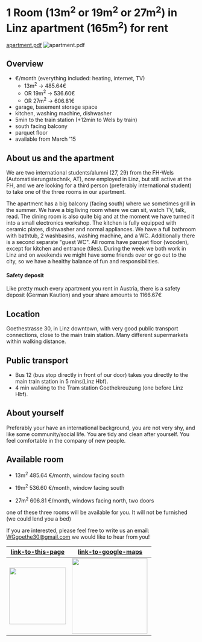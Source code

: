 # 1 Room (13m<sup>2</sup> or 19m<sup>2</sup> or 27m<sup>2</sup>) in Linz apartment (165m<sup>2</sup>) for rent
[apartment.pdf](http://tituman.github.io/tituman/docs/Goetestr30.pdf)
![apartment.pdf](http://tituman.github.io/tituman/docs/Goetestr30.png)

## Overview
- &euro;/month (everything included: heating, internet, TV)
  - 13m<sup>2</sup> &rarr; 485.64&euro;
  - OR 19m<sup>2</sup> &rarr; 536.60&euro;
  - OR 27m<sup>2</sup> &rarr; 606.81&euro;
- garage, basement storage space
- kitchen, washing machine, dishwasher
- 5min to the train station (+12min to Wels by train)
- south facing balcony
- parquet floor
- available from March '15

## About us and the apartment
We are two international students/alumni (27, 29) from the FH-Wels (Automatisierungstechnik, AT), now employed in Linz, but still active at the FH, and we are looking for a third person (preferably international student) to take one of the three rooms in our apartment. 

The apartment has a big balcony (facing south) where we sometimes grill in the summer. We have a big living room where we can sit, watch TV, talk, read. The dining room is also quite big and at the moment we have turned it into a small electronics workshop. The kitchen is fully equipped with ceramic plates, dishwasher and normal appliances. We have a full bathroom with bathtub, 2 washbasins, washing machine, and a WC. Additionally there is a second separate "guest WC". All rooms have parquet floor (wooden), except for kitchen and entrance (tiles). During the week we both work in Linz and on weekends we might have some friends over or go out to the city, so we have a healthy balance of fun and responsibilities.

#### Safety deposit
Like pretty much every apartment you rent in Austria, there is a safety deposit (German Kaution) and your share amounts to 1166.67&euro;

## Location
Goethestrasse 30, in Linz downtown, with very good public transport connections, close to the main train station. Many different supermarkets within walking distance.

## Public transport
- Bus 12 (bus stop directly in front of our door) takes you directly to the main train station in 5 mins(Linz Hbf). 
- 4 min walking to the Tram station Goethekreuzung (one before Linz Hbf).

## About yourself
Preferably your have an international background, you are not very shy, and like some community/social life. You are tidy and clean after yourself. You feel comfortable in the company of new people.

## Available room
- 13m<sup>2</sup> 485.64 &euro;/month, window facing south

- 19m<sup>2</sup> 536.60 &euro;/month, window facing south

- 27m<sup>2</sup> 606.81 &euro;/month, windows facing north, two doors

one of these three rooms will be available for you. It will not be furnished (we could lend you a bed)

If you are interested, please feel free to write us an email: WGgoethe30@gmail.com we would like to hear from you!


[link-to-this-page](http://tituman.github.io/tituman/) | [link-to-google-maps](https://www.google.at/maps/place/Goethestraße+30,+4020+Linz/@48.297191,14.2964186,19z/data=!3m1!4b1!4m2!3m1!1s0x4773979180a408e9:0x913ad712cf1144b9?hl=en)
---|---
<img src="http://tituman.github.io/tituman/docs/qrcode.png" align="center" height="150"> | <img src="http://tituman.github.io/tituman/docs/qrcode.jpeg" align="left" height="200">
